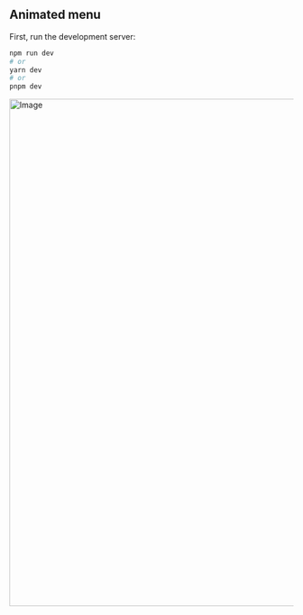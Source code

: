 ## Animated menu

First, run the development server:

```bash
npm run dev
# or
yarn dev
# or
pnpm dev
```

<img src="https://github.com/fernanda-freitas/animated-menu/assets/33285862/231734b1-92d0-4c5a-92aa-d19b31356f7f" alt="Image" width="900">

